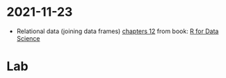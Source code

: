 # 2021-11-23

- Relational data (joining data frames) [chapters 12](https://r4ds.had.co.nz/relational-data.html) from book: [R for Data Science](https://r4ds.had.co.nz)





# Lab

